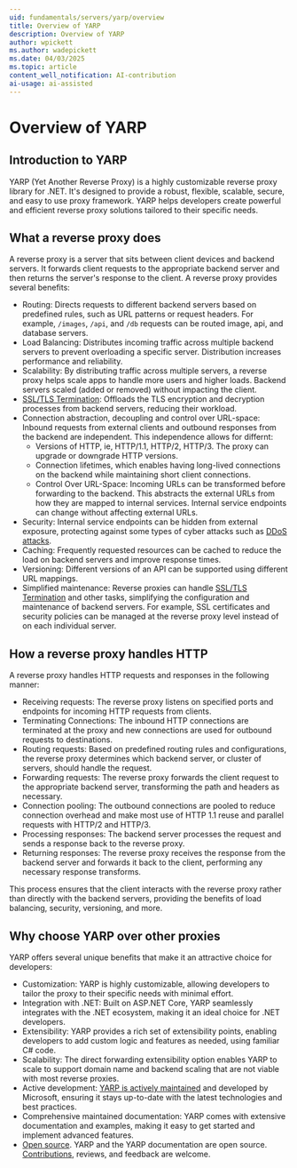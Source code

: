 ```yaml
---
uid: fundamentals/servers/yarp/overview
title: Overview of YARP
description: Overview of YARP
author: wpickett
ms.author: wadepickett
ms.date: 04/03/2025
ms.topic: article
content_well_notification: AI-contribution
ai-usage: ai-assisted
---
```

# Overview of YARP

## Introduction to YARP

YARP (Yet Another Reverse Proxy) is a highly customizable reverse proxy library for .NET. It's designed to provide a robust, flexible, scalable, secure, and easy to use proxy framework. YARP helps developers create powerful and efficient reverse proxy solutions tailored to their specific needs.

## What a reverse proxy does

A reverse proxy is a server that sits between client devices and backend servers. It forwards client requests to the appropriate backend server and then returns the server's response to the client. A reverse proxy provides several benefits:

* Routing: Directs requests to different backend servers based on predefined rules, such as URL patterns or request headers. For example, `/images`, `/api`, and `/db` requests can be routed image, api, and database servers.
* Load Balancing: Distributes incoming traffic across multiple backend servers to prevent overloading a specific server. Distribution increases performance and reliability.
* Scalability: By distributing traffic across multiple servers, a reverse proxy helps scale apps to handle more users and higher loads. Backend servers scaled (added or removed) without impacting the client.
* [SSL/TLS Termination](/azure/application-gateway/ssl-overview): Offloads the TLS encryption and decryption processes from backend servers, reducing their workload.
* Connection abstraction, decoupling and control over URL-space: Inbound requests from external clients and outbound responses from the backend are independent. This independence allows for differnt:
  * Versions of HTTP, ie, HTTP/1.1, HTTP/2, HTTP/3. The proxy can upgrade or downgrade HTTP versions.
  * Connection lifetimes, which enables having long-lived connections on the backend while maintaining short client connections.
  * Control Over URL-Space: Incoming URLs can be transformed before forwarding to the backend. This abstracts the external URLs from how they are mapped to internal services. Internal service endpoints can change without affecting external URLs.
* Security: Internal service endpoints can be hidden from external exposure, protecting against some types of cyber attacks such as [DDoS attacks](https://www.microsoft.com/security/business/security-101/what-is-a-ddos-attack?msockid=3e35ed3aa4666d8003aaf830a5006c74).
* Caching: Frequently requested resources can be cached to reduce the load on backend servers and improve response times.
* Versioning: Different versions of an API can be supported using different URL mappings.
* Simplified maintenance: Reverse proxies can handle [SSL/TLS Termination](/azure/application-gateway/ssl-overview) and other tasks, simplifying the configuration and maintenance of backend servers. For example, SSL certificates and security policies can be managed at the reverse proxy level instead of on each individual server.

## How a reverse proxy handles HTTP

A reverse proxy handles HTTP requests and responses in the following manner:

* Receiving requests: The reverse proxy listens on specified ports and endpoints for incoming HTTP requests from clients.
* Terminating Connections: The inbound HTTP connections are terminated at the proxy and new connections are used for outbound requests to destinations.
* Routing requests: Based on predefined routing rules and configurations, the reverse proxy determines which backend server, or cluster of servers, should handle the request.
* Forwarding requests: The reverse proxy forwards the client request to the appropriate backend server, transforming the path and headers as necessary.
* Connection pooling: The outbound connections are pooled to reduce connection overhead and make most use of HTTP 1.1 reuse and parallel requests with HTTP/2 and HTTP/3.
* Processing responses: The backend server processes the request and sends a response back to the reverse proxy.
* Returning responses: The reverse proxy receives the response from the backend server and forwards it back to the client, performing any necessary response transforms.

This process ensures that the client interacts with the reverse proxy rather than directly with the backend servers, providing the benefits of load balancing, security, versioning, and more.

## Why choose YARP over other proxies

YARP offers several unique benefits that make it an attractive choice for developers:

* Customization: YARP is highly customizable, allowing developers to tailor the proxy to their specific needs with minimal effort.
* Integration with .NET: Built on ASP.NET Core, YARP seamlessly integrates with the .NET ecosystem, making it an ideal choice for .NET developers.
* Extensibility: YARP provides a rich set of extensibility points, enabling developers to add custom logic and features as needed, using familiar C# code.
* Scalability: The direct forwarding extensibility option enables YARP to scale to support domain name and backend scaling that are not viable with most reverse proxies.
* Active development: [YARP is actively maintained](https://github.com/dotnet/yarp) and developed by Microsoft, ensuring it stays up-to-date with the latest technologies and best practices.
* Comprehensive maintained documentation: YARP comes with extensive documentation and examples, making it easy to get started and implement advanced features.
* [Open source](https://github.com/dotnet/yarp). YARP and the YARP documentation are open source. [Contributions](https://github.com/dotnet/yarp/blob/main/README.md), reviews, and feedback are welcome.
